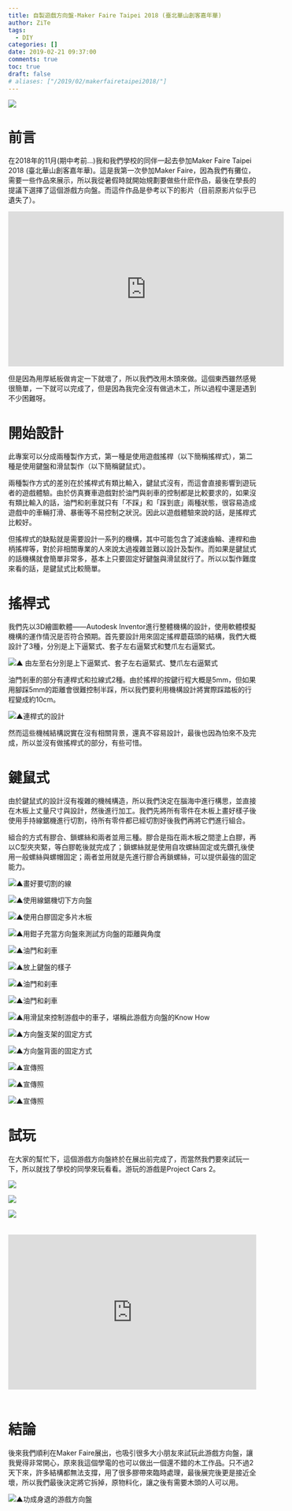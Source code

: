 ```yaml
---
title: 自製遊戲方向盤-Maker Faire Taipei 2018 (臺北華山創客嘉年華)
author: ZiTe
tags:
  - DIY
categories: []
date: 2019-02-21 09:37:00
comments: true
toc: true
draft: false
# aliases: ["/2019/02/makerfairetaipei2018/"]
---
```

![](https://1.bp.blogspot.com/-O55tzWNKOOM/XppbGfjNjhI/AAAAAAAACFw/5mg4H7oP5tobmbB7je5IJwFDpC0YsisRACPcBGAsYHg/s320/20181011_%25E9%2581%258A%25E6%2588%25B2%25E6%2596%25B9%25E5%2590%2591%25E7%259B%25A4%25E5%25AE%25A3%25E5%2582%25B3%25E7%2585%25A7-0046.jpg)


# 前言

在2018年的11月(期中考前...)我和我們學校的同伴一起去參加Maker Faire Taipei 2018 (臺北華山創客嘉年華)。這是我第一次參加Maker Faire，因為我們有攤位，需要一些作品來展示，所以我從暑假時就開始規劃要做些什麽作品，最後在學長的提議下選擇了這個游戲方向盤。而這件作品是參考以下的影片（目前原影片似乎已遺失了）。

<!--more-->

<div style="clear: both; text-align: center;">
<iframe allow="accelerometer; autoplay; encrypted-media; gyroscope; picture-in-picture" allowfullscreen="" frameborder="0" height="315" src="https://www.youtube.com/embed/AqbKj3T-eaM" width="560"></iframe>
</div>

但是因為用厚紙板做肯定一下就壞了，所以我們改用木頭來做。這個東西雖然感覺很簡單，一下就可以完成了，但是因為我完全沒有做過木工，所以過程中還是遇到不少困難呀。

# 開始設計

此專案可以分成兩種製作方式，第一種是使用遊戲搖桿（以下簡稱搖桿式），第二種是使用鍵盤和滑鼠製作（以下簡稱鍵鼠式）。

兩種製作方式的差別在於搖桿式有類比輸入，鍵鼠式沒有，而這會直接影響到遊玩者的遊戲體驗。由於仿真賽車遊戲對於油門與剎車的控制都是比較要求的，如果沒有類比輸入的話，油門和剎車就只有「不踩」和「踩到底」兩種狀態，很容易造成遊戲中的車輛打滑、暴衝等不易控制之狀況。因此以遊戲體驗來說的話，是搖桿式比較好。

但搖桿式的缺點就是需要設計一系列的機構，其中可能包含了減速齒輪、連桿和曲柄搖桿等，對於非相關專業的人來說太過複雜並難以設計及製作。而如果是鍵鼠式的話機構就會簡單非常多，基本上只要固定好鍵盤與滑鼠就行了。所以以製作難度來看的話，是鍵鼠式比較簡單。

# 搖桿式

我們先以3D繪圖軟體——Autodesk Inventor進行整體機構的設計，使用軟體模擬機構的運作情況是否符合預期。首先要設計用來固定搖桿蘑菇頭的結構，我們大概設計了3種，分別是上下逼緊式、套子左右逼緊式和雙爪左右逼緊式。

![▲ 由左至右分別是上下逼緊式、套子左右逼緊式、雙爪左右逼緊式](https://1.bp.blogspot.com/-OXit-ju8Y2o/Xppbzhya2GI/AAAAAAAACGM/wHNDX5dIY7wctoPgRWosijZLjnbpl5U-QCPcBGAsYHg/s1600/041809445684_01.png)

油門剎車的部分有連桿式和拉線式2種。由於搖桿的按鍵行程大概是5mm，但如果用腳踩5mm的距離會很難控制半踩，所以我們要利用機構設計將實際踩踏板的行程變成約10cm。


![▲連桿式的設計](https://1.bp.blogspot.com/-Cxpauj5J5_Y/XppbGdF6yBI/AAAAAAAACFw/zdC24EMp72cixUpzBI-K26YFOIGsHMeVwCPcBGAsYHg/s1600/unnamed%2B%25283%2529.png)

然而這些機械結構説實在沒有相關背景，還真不容易設計，最後也因為怕來不及完成，所以並沒有做搖桿式的部分，有些可惜。


# 鍵鼠式
由於鍵鼠式的設計沒有複雜的機械構造，所以我們決定在腦海中進行構思，並直接在木板上丈量尺寸與設計，然後進行加工。我們先將所有零件在木板上畫好樣子後使用手持線鋸機進行切割，待所有零件都已經切割好後我們再將它們進行組合。

組合的方式有膠合、鎖螺絲和兩者並用三種。膠合是指在兩木板之間塗上白膠，再以C型夾夾緊，等白膠乾後就完成了；鎖螺絲就是使用自攻螺絲固定或先鑽孔後使用一般螺絲與螺帽固定；兩者並用就是先進行膠合再鎖螺絲，可以提供最強的固定能力。

![▲畫好要切割的線](https://1.bp.blogspot.com/-qSL49ICJzPE/XppbGT3lANI/AAAAAAAACFw/JySKHsgTEK8sraAglCSd3XaBm2LqTqH-gCPcBGAsYHg/s1600/DSC_0011.jpg)

![▲使用線鋸機切下方向盤](https://1.bp.blogspot.com/-f_TgL6vIo2g/XppbGZeycuI/AAAAAAAACFw/8mCyer4qq8YIjmPAghiHgtlVYgltIgm3wCPcBGAsYHg/s1600/DSC_0012.jpg)

![▲使用白膠固定多片木板](https://1.bp.blogspot.com/-qE3Lyu9rl-A/XppbGZx2HLI/AAAAAAAACFw/pPORb1_iblgqV1rMJI-mIYKdtL7dYYECwCPcBGAsYHg/s1600/DSC_0013.jpg)

![▲用鉗子充當方向盤來測試方向盤的距離與角度](https://1.bp.blogspot.com/-XASYoyg8at4/XppbGcUJzJI/AAAAAAAACFw/g7gLtN89AKooRKS7JlfV_79NMDLSebxRgCPcBGAsYHg/s1600/DSC_0057.jpg)

![▲油門和刹車](https://1.bp.blogspot.com/-yY8knYrcxkI/XppbGScz-2I/AAAAAAAACFw/oS4zHJUrfuoAFwkzLNiEAEyoFpY2anEEQCPcBGAsYHg/s1600/DSC_0089.jpg)


![▲放上鍵盤的樣子](https://1.bp.blogspot.com/-Ve3pu_l8kMM/XppbGX-sQxI/AAAAAAAACFw/djFQxSvSg-IuQ3bbb5Q2R-dU-xU1FD7EQCPcBGAsYHg/s1600/DSC_0086.jpg)


![▲油門和刹車](https://1.bp.blogspot.com/-uI6UhqpS1JA/XppbGaGD8nI/AAAAAAAACFw/XqrvP05o9qcGE0wT5K_nXYSwJbo4zhe-gCPcBGAsYHg/s1600/20181011_%25E9%2581%258A%25E6%2588%25B2%25E6%2596%25B9%25E5%2590%2591%25E7%259B%25A4%25E5%25AE%25A3%25E5%2582%25B3%25E7%2585%25A7-0054.jpg)

![▲油門和刹車](https://1.bp.blogspot.com/-c4wz0qXQCsQ/XppbGapAjHI/AAAAAAAACFw/ulTHmKAPZg4PvwxWQ7HASq-_VS0Rg-atgCPcBGAsYHg/s1600/20181011_%25E9%2581%258A%25E6%2588%25B2%25E6%2596%25B9%25E5%2590%2591%25E7%259B%25A4%25E5%25AE%25A3%25E5%2582%25B3%25E7%2585%25A7-0055.jpg)

![▲用滑鼠來控制游戲中的車子，堪稱此游戲方向盤的Know How](https://1.bp.blogspot.com/-iLSfwLSCZys/XppbGS93-rI/AAAAAAAACFw/ibGlOUXh_JsxohAGZcGrkCinmbNUeko9wCPcBGAsYHg/s1600/20181011_%25E9%2581%258A%25E6%2588%25B2%25E6%2596%25B9%25E5%2590%2591%25E7%259B%25A4%25E5%25AE%25A3%25E5%2582%25B3%25E7%2585%25A7-0057.jpg)

![▲方向盤支架的固定方式](https://1.bp.blogspot.com/-3J9DtHU6kFI/XppbGY64_kI/AAAAAAAACFw/021H68aZAFIZdenwiDGPtIQ3YcHScghawCPcBGAsYHg/s1600/20181026_%25E9%2581%258A%25E6%2588%25B2%25E6%2596%25B9%25E5%2590%2591%25E7%259B%25A4%25E5%25AE%25A3%25E5%2582%25B3%25E7%2585%25A7-02-0009.jpg)

![▲方向盤背面的固定方式](https://1.bp.blogspot.com/-7VfwyH50o4o/XppbGXZB-MI/AAAAAAAACFw/nQEE8WW8X7gJ-Ob-3pOHc5cRpzVRjBycACPcBGAsYHg/s1600/20181026_%25E9%2581%258A%25E6%2588%25B2%25E6%2596%25B9%25E5%2590%2591%25E7%259B%25A4%25E5%25AE%25A3%25E5%2582%25B3%25E7%2585%25A7-02-0004.jpg)

![▲宣傳照](https://1.bp.blogspot.com/-pJ-tduIwwcs/XppbGaMniYI/AAAAAAAACFw/LZioyePeh3w_0f9NFvIqCnVctKVdCiPqgCPcBGAsYHg/s1600/ZPH_0073%2528Without%2BText%2529.png)

![▲宣傳照](https://1.bp.blogspot.com/-QVT2R4Vkimo/XppbGSL9TII/AAAAAAAACFw/GqfiFhpNzTcYrWDmoYN4tVy09SxowVP4ACPcBGAsYHg/s1600/ZPH_0041.png)

![▲宣傳照](https://1.bp.blogspot.com/-LIxrL-Hu4nM/XppbGWp9CaI/AAAAAAAACFw/SJZfuX6ES3UUMLsN1DBoTlsQE_RZVXhWwCPcBGAsYHg/s1600/ZPH_0052.png)

# 試玩

在大家的幫忙下，這個游戲方向盤終於在展出前完成了，而當然我們要來試玩一下，所以就找了學校的同學來玩看看。游玩的游戲是Project Cars 2。


![](https://1.bp.blogspot.com/-sJPlwafhEOE/XppbGdQdYlI/AAAAAAAACFw/qkkFti0eSo4BBRn9QS7DGdvZf7sq8E_BQCPcBGAsYHg/s1600/DSC_0093.png)


![](https://1.bp.blogspot.com/-MYH3vsYYi2M/XppbGZd9CYI/AAAAAAAACFw/zvT5GpVmDlsloemnLphpcfrgiocR1SpEACPcBGAsYHg/s1600/DSC_00932.png)


![](https://1.bp.blogspot.com/-9cXHBJqr9cI/XppbGTg8xfI/AAAAAAAACFw/Fqh2-mPu11Iv8eE5gt7ShOJynaF1vetpgCPcBGAsYHg/s1600/DSC_00933.png)


<div style="clear: both; text-align: center;">
<iframe style="width: 100%; height: 315px; border: 0; margin: 20px 0" src="https://www.youtube.com/embed/LqzdGxMLNnI" frameborder="0" allow="accelerometer; autoplay; encrypted-media; gyroscope; picture-in-picture" allowfullscreen></iframe>
</div>


# 結論

後來我們順利在Maker Faire展出，也吸引很多大小朋友來試玩此游戲方向盤，讓我覺得非常開心，原來我這個學電的也可以做出一個還不錯的木工作品。只不過2天下來，許多結構都無法支撐，用了很多膠帶來臨時處理，最後展完後更是接近全壞，所以我們最後決定將它拆掉，原物料化，讓之後有需要木頭的人可以用。

![▲功成身退的游戲方向盤](https://1.bp.blogspot.com/-F0Jlxj9QzMg/XppbGb-r5YI/AAAAAAAACFw/mlxkpvfgMT45SWX4ejq6DRh0_47nkLcOQCPcBGAsYHg/s1600/DSC_0081.jpg)
